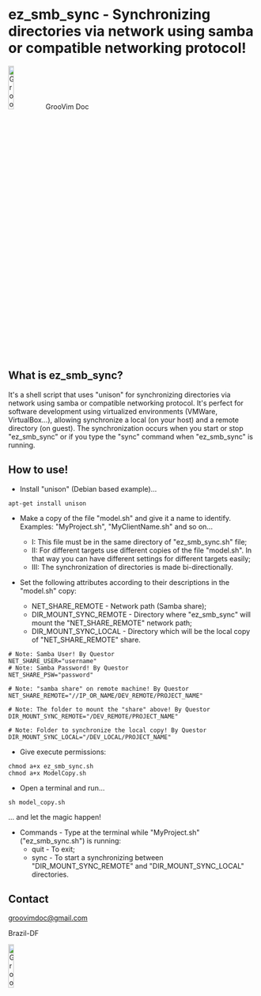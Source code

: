 ez_smb_sync - Synchronizing directories via network using samba or compatible networking protocol!
=============

<img border="0" alt="GrooVim Doc" src="http://imageshack.com/a/img829/4064/meg6.png" height="15%" width="15%">GrooVim Doc

What is ez_smb_sync?
-----

It's a shell script that uses "unison" for synchronizing directories via network using samba or compatible networking protocol. It's perfect for software development using virtualized environments (VMWare, VirtualBox...), allowing synchronize a local (on your host) and a remote directory (on guest). The synchronization occurs when you start or stop "ez_smb_sync" or if you type the "sync" command when "ez_smb_sync" is running.

How to use!
-----

 * Install "unison" (Debian based example)...

```
apt-get install unison
```

 * Make a copy of the file "model.sh" and give it a name to identify. Examples: "MyProject.sh", "MyClientName.sh" and so on...
    - I: This file must be in the same directory of "ez_smb_sync.sh" file;
    - II: For different targets use different copies of the file "model.sh". In that way you can have different settings for different targets easily;
    - III: The synchronization of directories is made bi-directionally.

 * Set the following attributes according to their descriptions in the "model.sh" copy:
    - NET_SHARE_REMOTE - Network path (Samba share);
    - DIR_MOUNT_SYNC_REMOTE - Directory where "ez_smb_sync" will mount the "NET_SHARE_REMOTE" network path;
    - DIR_MOUNT_SYNC_LOCAL - Directory which will be the local copy of "NET_SHARE_REMOTE" share.

```
# Note: Samba User! By Questor 
NET_SHARE_USER="username"
# Note: Samba Password! By Questor 
NET_SHARE_PSW="password"

# Note: "samba share" on remote machine! By Questor 
NET_SHARE_REMOTE="//IP_OR_NAME/DEV_REMOTE/PROJECT_NAME"

# Note: The folder to mount the "share" above! By Questor 
DIR_MOUNT_SYNC_REMOTE="/DEV_REMOTE/PROJECT_NAME"

# Note: Folder to synchronize the local copy! By Questor 
DIR_MOUNT_SYNC_LOCAL="/DEV_LOCAL/PROJECT_NAME"
```

 * Give execute permissions:

```
chmod a+x ez_smb_sync.sh
chmod a+x ModelCopy.sh
```

 * Open a terminal and run...

```
sh model_copy.sh
```

... and let the magic happen!

 * Commands - Type at the terminal while "MyProject.sh" ("ez_smb_sync.sh") is running:
    - quit - To exit;
    - sync - To start a synchronizing between "DIR_MOUNT_SYNC_REMOTE" and "DIR_MOUNT_SYNC_LOCAL" directories.

Contact
-----

groovimdoc@gmail.com

Brazil-DF

<img border="0" alt="GrooVim Doc" src="http://upload.wikimedia.org/wikipedia/commons/thumb/6/6d/Map_of_Brazil_with_flag.svg/180px-Map_of_Brazil_with_flag.svg.png" height="15%" width="15%">
